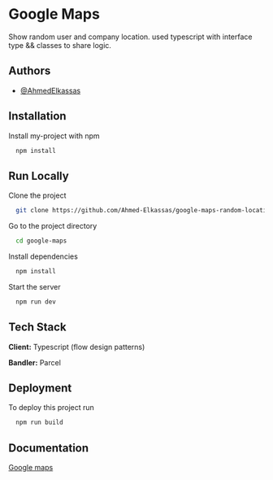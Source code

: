 
# Google Maps

Show random user and company location. used typescript with interface type && classes to share logic.
## Authors

- [@AhmedElkassas](https://github.com/Ahmed-Elkassas)


## Installation

Install my-project with npm

```bash
  npm install
```
    
## Run Locally

Clone the project

```bash
  git clone https://github.com/Ahmed-Elkassas/google-maps-random-location-TS.git
```

Go to the project directory

```bash
  cd google-maps
```

Install dependencies

```bash
  npm install
```

Start the server

```bash
  npm run dev
```


## Tech Stack

**Client:** Typescript (flow design patterns)

**Bandler:** Parcel


## Deployment

To deploy this project run

```bash
  npm run build
```


## Documentation

[Google maps](https://developers.google.com/maps/documentation/javascript)

